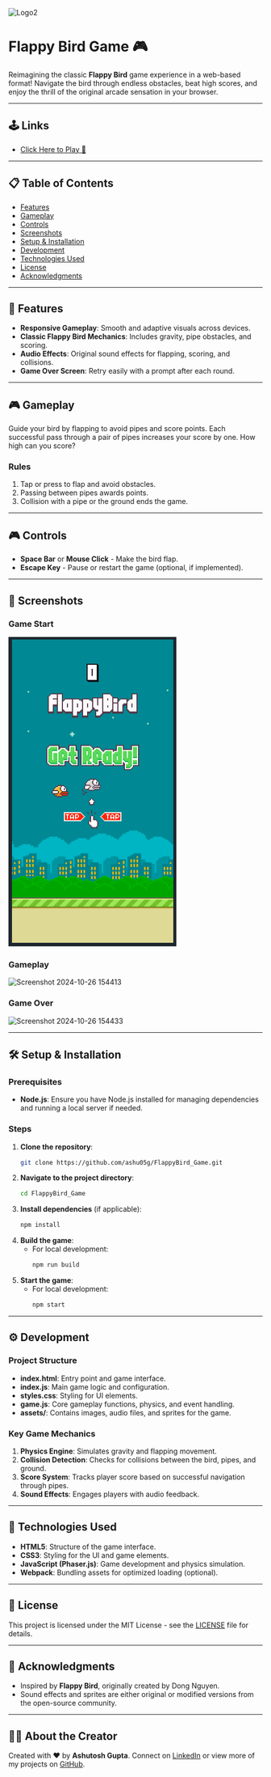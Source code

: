 

![Logo2](https://github.com/user-attachments/assets/4d54a1fa-14ef-4c66-91e3-f8ab79b9ab8a)

# Flappy Bird Game 🎮
Reimagining the classic **Flappy Bird** game experience in a web-based format! Navigate the bird through endless obstacles, beat high scores, and enjoy the thrill of the original arcade sensation in your browser.

---
## 🕹️ Links

- [Click Here to Play 🐤](https://ashu05g.github.io/FlappyBird_Game/)

---

## 📋 Table of Contents
- [Features](#features)
- [Gameplay](#gameplay)
- [Controls](#controls)
- [Screenshots](#screenshots)
- [Setup & Installation](#setup--installation)
- [Development](#development)
- [Technologies Used](#technologies-used)
- [License](#license)
- [Acknowledgments](#acknowledgments)

---

## 🌟 Features

- **Responsive Gameplay**: Smooth and adaptive visuals across devices.
- **Classic Flappy Bird Mechanics**: Includes gravity, pipe obstacles, and scoring.
- **Audio Effects**: Original sound effects for flapping, scoring, and collisions.
- **Game Over Screen**: Retry easily with a prompt after each round.

---

## 🎮 Gameplay

Guide your bird by flapping to avoid pipes and score points. Each successful pass through a pair of pipes increases your score by one. How high can you score?

### Rules
1. Tap or press to flap and avoid obstacles.
2. Passing between pipes awards points.
3. Collision with a pipe or the ground ends the game.

---

## 🎮 Controls

- **Space Bar** or **Mouse Click** - Make the bird flap.
- **Escape Key** - Pause or restart the game (optional, if implemented).

---

## 📸 Screenshots

### Game Start
![screenshot](./app_screenshot.png)

### Gameplay
![Screenshot 2024-10-26 154413](https://github.com/user-attachments/assets/1bf4c650-eccb-45fb-a37d-e1aca3517629)

### Game Over
![Screenshot 2024-10-26 154433](https://github.com/user-attachments/assets/fc402e96-1ebb-46d1-a507-79a4ff776501)

---

## 🛠️ Setup & Installation

### Prerequisites

- **Node.js**: Ensure you have Node.js installed for managing dependencies and running a local server if needed.

### Steps

1. **Clone the repository**:
   ```bash
   git clone https://github.com/ashu05g/FlappyBird_Game.git
   ```
2. **Navigate to the project directory**:
   ```bash
   cd FlappyBird_Game
   ```
3. **Install dependencies** (if applicable):
   ```bash
   npm install
   ```
4. **Build the game**:
   - For local development:
     ```bash
     npm run build
     ```
5. **Start the game**:
   - For local development:
     ```bash
     npm start
     ```
---

## ⚙️ Development

### Project Structure

- **index.html**: Entry point and game interface.
- **index.js**: Main game logic and configuration.
- **styles.css**: Styling for UI elements.
- **game.js**: Core gameplay functions, physics, and event handling.
- **assets/**: Contains images, audio files, and sprites for the game.

### Key Game Mechanics

1. **Physics Engine**: Simulates gravity and flapping movement.
2. **Collision Detection**: Checks for collisions between the bird, pipes, and ground.
3. **Score System**: Tracks player score based on successful navigation through pipes.
4. **Sound Effects**: Engages players with audio feedback.

---

## 🚀 Technologies Used

- **HTML5**: Structure of the game interface.
- **CSS3**: Styling for the UI and game elements.
- **JavaScript (Phaser.js)**: Game development and physics simulation.
- **Webpack**: Bundling assets for optimized loading (optional).

---

## 📜 License

This project is licensed under the MIT License - see the [LICENSE](LICENSE) file for details.

---

## 💬 Acknowledgments

- Inspired by **Flappy Bird**, originally created by Dong Nguyen.
- Sound effects and sprites are either original or modified versions from the open-source community.

---

## 👨‍💻 About the Creator

Created with ❤️ by **Ashutosh Gupta**. Connect on [LinkedIn](https://linkedin.com) or view more of my projects on [GitHub](https://github.com/your-username).

